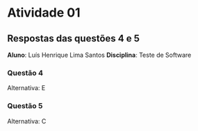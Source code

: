 # Atividade 01

## Respostas das questões 4 e 5

**Aluno**: Luís Henrique Lima Santos
**Disciplina**: Teste de Software

### Questão 4

Alternativa: E

### Questão 5

Alternativa: C
